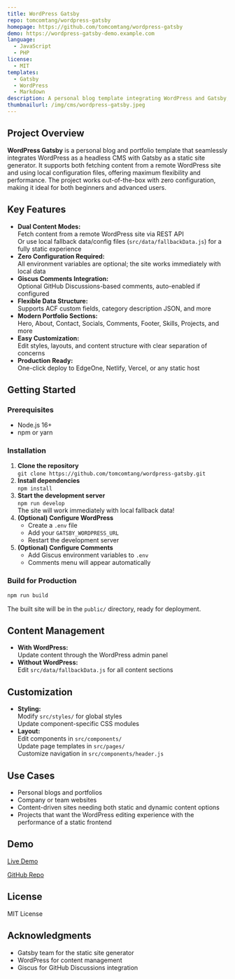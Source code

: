 ```yaml
---
title: WordPress Gatsby
repo: tomcomtang/wordpress-gatsby
homepage: https://github.com/tomcomtang/wordpress-gatsby
demo: https://wordpress-gatsby-demo.example.com
language:
  - JavaScript
  - PHP
license:
  - MIT
templates:
  - Gatsby
  - WordPress
  - Markdown
description: A personal blog template integrating WordPress and Gatsby, supporting both remote WordPress content and local config file modes for performance and flexibility.
thumbnailurl: /img/cms/wordpress-gatsby.jpeg
---
```


## Project Overview

**WordPress Gatsby** is a personal blog and portfolio template that seamlessly integrates WordPress as a headless CMS with Gatsby as a static site generator. It supports both fetching content from a remote WordPress site and using local configuration files, offering maximum flexibility and performance. The project works out-of-the-box with zero configuration, making it ideal for both beginners and advanced users.

## Key Features

- **Dual Content Modes:**  
  Fetch content from a remote WordPress site via REST API  
  Or use local fallback data/config files (`src/data/fallbackData.js`) for a fully static experience
- **Zero Configuration Required:**  
  All environment variables are optional; the site works immediately with local data
- **Giscus Comments Integration:**  
  Optional GitHub Discussions-based comments, auto-enabled if configured
- **Flexible Data Structure:**  
  Supports ACF custom fields, category description JSON, and more
- **Modern Portfolio Sections:**  
  Hero, About, Contact, Socials, Comments, Footer, Skills, Projects, and more
- **Easy Customization:**  
  Edit styles, layouts, and content structure with clear separation of concerns
- **Production Ready:**  
  One-click deploy to EdgeOne, Netlify, Vercel, or any static host

## Getting Started

### Prerequisites

- Node.js 16+
- npm or yarn

### Installation

1. **Clone the repository**  
   `git clone https://github.com/tomcomtang/wordpress-gatsby.git`
2. **Install dependencies**  
   `npm install`
3. **Start the development server**  
   `npm run develop`  
   The site will work immediately with local fallback data!
4. **(Optional) Configure WordPress**
   - Create a `.env` file
   - Add your `GATSBY_WORDPRESS_URL`
   - Restart the development server
5. **(Optional) Configure Comments**
   - Add Giscus environment variables to `.env`
   - Comments menu will appear automatically

### Build for Production

```bash
npm run build
```

The built site will be in the `public/` directory, ready for deployment.

## Content Management

- **With WordPress:**  
  Update content through the WordPress admin panel
- **Without WordPress:**  
  Edit `src/data/fallbackData.js` for all content sections

## Customization

- **Styling:**  
  Modify `src/styles/` for global styles  
  Update component-specific CSS modules
- **Layout:**  
  Edit components in `src/components/`  
  Update page templates in `src/pages/`  
  Customize navigation in `src/components/header.js`

## Use Cases

- Personal blogs and portfolios
- Company or team websites
- Content-driven sites needing both static and dynamic content options
- Projects that want the WordPress editing experience with the performance of a static frontend

## Demo

[Live Demo](https://wordpress-gatsby-demo.example.com)

[GitHub Repo](https://github.com/tomcomtang/wordpress-gatsby)

## License

MIT License

## Acknowledgments

- Gatsby team for the static site generator
- WordPress for content management
- Giscus for GitHub Discussions integration
